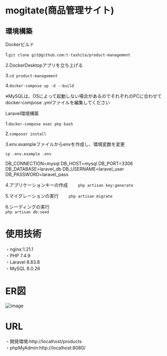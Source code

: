 # mogitate(商品管理サイト)  

## 環境構築  

Dockerビルド  

1.`git clone git@github.com:t-tashita/product-management`  

2.DockerDesktopアプリを立ち上げる  

3.`cd product-management`  

4.`docker-compose up -d --build`  

※MySQLは、OSによって起動しない場合があるのでそれぞれのPCに合わせてdocker-compose .ymlファイルを編集してください  

Laravel環境構築  

1.`docker-compose exec php bash`  

2.`composer install`  

3.env.exampleファイルからenvを作成し、環境変数を変更  

`cp .env.example .env`  

DB_CONNECTION=mysql
DB_HOST=mysql
DB_PORT=3306
DB_DATABASE=laravel_db
DB_USERNAME=laravel_user
DB_PASSWORD=laravel_pass

4.アプリケーションキーの作成　　
`php artisan key:generate`  

5.マイグレーションの実行　　
`php artisan migrate`  

6.シーディングの実行  
`php artisan db:seed`  

# 使用技術  

・nginx:1.21.1  
・PHP  7.4.9  
・Laravel  8.83.8  
・MySQL 8.0.26  

# ER図  
![image](https://github.com/user-attachments/assets/1f656c77-b779-4688-a69d-28363a52ee1f)  

# URL  
・開発環境:http://localhost/products  
・phpMyAdmin:http://localhost:8080/  
